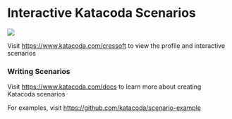# Interactive Katacoda Scenarios

[![](http://shields.katacoda.com/katacoda/cressoft/count.svg)](https://www.katacoda.com/cressoft "Get your profile on Katacoda.com")

Visit https://www.katacoda.com/cressoft to view the profile and interactive scenarios

### Writing Scenarios
Visit https://www.katacoda.com/docs to learn more about creating Katacoda scenarios

For examples, visit https://github.com/katacoda/scenario-example
